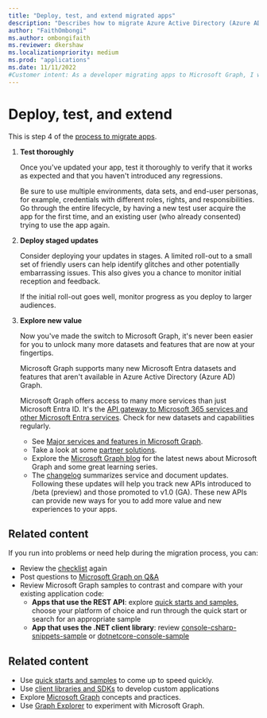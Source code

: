 ```yaml
---
title: "Deploy, test, and extend migrated apps"
description: "Describes how to migrate Azure Active Directory (Azure AD) Graph apps to use the Microsoft Graph API (REST); this discusses step 3: deploy, test, and extend."
author: "FaithOmbongi"
ms.author: ombongifaith
ms.reviewer: dkershaw
ms.localizationpriority: medium
ms.prod: "applications"
ms.date: 11/11/2022
#Customer intent: As a developer migrating apps to Microsoft Graph, I want to understand some best practices for confidently deploying changes to my app, so that I can ensure a smooth transition from Azure AD Graph to Microsoft Graph.
---
```


# Deploy, test, and extend

This is step 4 of the [process to migrate apps](migrate-azure-ad-graph-planning-checklist.md).

1.  **Test thoroughly**

    Once you've updated your app, test it thoroughly to verify that it works as expected and that you haven't introduced any regressions.  

    Be sure to use multiple environments, data sets, and end-user personas, for example, credentials with different roles, rights, and responsibilities. Go through the entire lifecycle, by having a new test user acquire the app for the first time, and an existing user (who already consented) trying to use the app again.

2.  **Deploy staged updates**

    Consider deploying your updates in stages.  A limited roll-out to a small set of friendly users can help identify glitches and other potentially embarrassing issues.  This also gives you a chance to monitor initial reception and feedback.

    If the initial roll-out goes well, monitor progress as you deploy to larger audiences.

3.  **Explore new value**

    Now you've made the switch to Microsoft Graph, it's never been easier for you to unlock many more datasets and features that are now at your fingertips. 
    
    Microsoft Graph supports many new Microsoft Entra datasets and features that aren't available in Azure Active Directory (Azure AD) Graph.

    Microsoft Graph offers access to many more services than just Microsoft Entra ID. It's the [API gateway to Microsoft 365 services and other Microsoft Entra services](./index.yml).
    Check for new datasets and capabilities regularly.  

    - See [Major services and features in Microsoft Graph](overview-major-services.md).
    - Take a look at some [partner solutions](https://developer.microsoft.com/graph/partners).
    - Explore the [Microsoft Graph blog](https://developer.microsoft.com/graph/blogs) for the latest news about Microsoft Graph and some great learning series.
    - The [changelog](/graph/changelog) summarizes service and document updates. Following these updates will help you track new APIs introduced to /beta (preview) and those promoted to v1.0 (GA).  These new APIs can provide new ways for you to add more value and new experiences to your apps.  

## Related content

If you run into problems or need help during the migration process, you can:

- Review the [checklist](migrate-azure-ad-graph-planning-checklist.md) again
- Post questions to [Microsoft Graph on Q&A](/answers/topics/microsoft-graph-applications.html) 
- Review Microsoft Graph samples to contrast and compare with your existing application code:
  - **Apps that use the REST API**: explore [quick starts and samples](https://developer.microsoft.com/graph/get-started), choose your platform of choice and run through the quick start or search for an appropriate sample
  - **App that uses the .NET client library**: review [console-csharp-snippets-sample](https://github.com/microsoftgraph/console-csharp-snippets-sample) or [dotnetcore-console-sample](https://github.com/microsoftgraph/dotnetcore-console-sample)

## Related content

- Use [quick starts and samples](https://developer.microsoft.com/graph/get-started) to come up to speed quickly.
- Use [client libraries and SDKs](/graph/sdks/sdks-overview) to develop custom applications 
- Explore [Microsoft Graph](./overview.md) concepts and practices.
- Use [Graph Explorer](https://aka.ms/ge) to experiment with Microsoft Graph.
